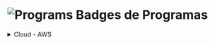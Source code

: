 # <img src="https://raw.githubusercontent.com/Tarikul-Islam-Anik/Animated-Fluent-Emojis/master/Emojis/Travel%20and%20places/Globe%20with%20Meridians.png" alt="Programs" width="45px"> Badges de Programas

<details><summary>Cloud - AWS</summary>
    <div>
        <img src="./cloud_aws/240730_aws_re-start.png" alt="aws_re-start" width="auto" height="100">
    </div>
</details>